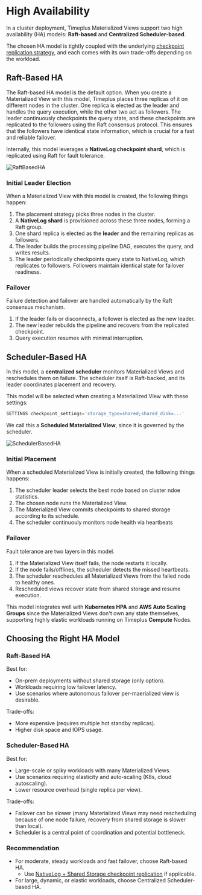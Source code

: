 # High Availability

In a cluster deployment, Timeplus Materialized Views support two high availability (HA) models: **Raft-based** and **Centralized Scheduler-based**.  

The chosen HA model is tightly coupled with the underlying [checkpoint replication strategy](/materialized-view-checkpoint), and each comes with its own trade-offs depending on the workload.

## Raft-Based HA

The Raft-based HA model is the default option. When you create a Materialized View with this model, Timeplus places three replicas of it on different nodes in the cluster. One replica is elected as the leader and handles the query execution, while the other two act as followers. The leader continuously checkpoints the query state, and these checkpoints are replicated to the followers using the Raft consensus protocol. This ensures that the followers have identical state information, which is crucial for a fast and reliable failover.

Internally, this model leverages a **NativeLog checkpoint shard**, which is replicated using Raft for fault tolerance.

![RaftBasedHA](/img/materialized-view-raft-ha.png)

### Initial Leader Election

When a Materialized View with this model is created, the following things happen:
1. The placement strategy picks three nodes in the cluster.  
2. A **NativeLog shard** is provisioned across these three nodes, forming a Raft group.  
3. One shard replica is elected as the **leader** and  the remaining replicas as followers.  
4. The leader builds the processing pipeline DAG, executes the query, and writes results.  
5. The leader periodically checkpoints query state to NativeLog, which replicates to followers. Followers maintain identical state for failover readiness.  

### Failover

Failure detection and failover are handled automatically by the Raft consensus mechanism.
1. If the leader fails or disconnects, a follower is elected as the new leader.  
2. The new leader rebuilds the pipeline and recovers from the replicated checkpoint.  
3. Query execution resumes with minimal interruption. 

## Scheduler-Based HA

In this model, a **centralized scheduler** monitors Materialized Views and reschedules them on failure. The scheduler itself is Raft-backed, and its leader coordinates placement and recovery.  

This model will be selected when creating a Materialized View with these settings:  
```sql
SETTINGS checkpoint_settings='storage_type=shared;shared_disk=...'
```

We call this a **Scheduled Materialized View**, since it is governed by the scheduler.

![SchedulerBasedHA](/img/materialized-view-scheduler-ha.png)

### Initial Placement

When a scheduled Materialized View is initially created, the following things happens:

1. The scheduler leader selects the best node based on cluster ndoe statistics.
2. The chosen node runs the Materialized View.
3. The Materialized View commits checkpoints to shared storage according to its schedule.
4. The scheduler continuouly monitors node health via heartbeats

### Failover

Fault tolerance are two layers in this model.

1. If the Materialized View itself fails, the node restarts it locally.
2. If the node fails/offlines, the scheduler detects the missed heartbeats.
3. The scheduler reschedules all Materialized Views from the failed node to healthy ones.
4. Rescheduled views recover state from shared storage and resume execution.

This model integrates well with **Kubernetes HPA** and **AWS Auto Scaling Groups** since the Materialized Views don't own any state themselves, supporting highly elastic workloads running on Timeplus **Compute** Nodes.

## Choosing the Right HA Model

### Raft-Based HA

Best for:
- On-prem deployments without shared storage (only option).
- Workloads requiring low failover latency.
- Use scenarios where autonomous failover per-maerialized view is desirable.

Trade-offs:
- More expensive (requires multiple hot standby replicas).
- Higher disk space and IOPS usage.

### Scheduler-Based HA

Best for:
- Large-scale or spiky workloads with many Materialized Views.
- Use scenarios requiring elasticity and auto-scaling (K8s, cloud autoscaling).
- Lower resource overhead (single replica per view).

Trade-offs:
- Failover can be slower (many Materialized Views may need rescheduling because of one node failure, recovery from shared storage is slower than local).
- Scheduler is a central point of coordination and potential bottleneck.

### Recommendation

- For moderate, steady workloads and fast failover, choose Raft-based HA.
  - Use [NativeLog + Shared Storage checkpoint replication](/materialized-view-checkpoint#nativelog--shared-storage) if applicable.
- For large, dynamic, or elastic workloads, choose Centralized Scheduler-based HA.
